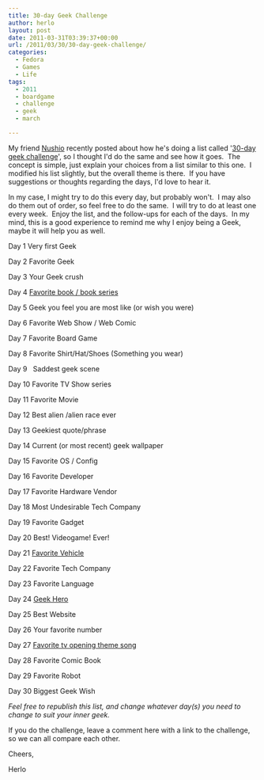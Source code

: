 ```yaml
---
title: 30-day Geek Challenge
author: herlo
layout: post
date: 2011-03-31T03:39:37+00:00
url: /2011/03/30/30-day-geek-challenge/
categories:
  - Fedora
  - Games
  - Life
tags:
  - 2011
  - boardgame
  - challenge
  - geek
  - march

---
```

My friend [Nushio][1] recently posted about how he's doing a list called '[30-day geek challenge][2]', so I thought I'd do the same and see how it goes.  The concept is simple, just explain your choices from a list similar to this one.  I modified his list slightly, but the overall theme is there.  If you have suggestions or thoughts regarding the days, I'd love to hear it.

In my case, I might try to do this every day, but probably won't.  I may also do them out of order, so feel free to do the same.  I will try to do at least one every week.  Enjoy the list, and the follow-ups for each of the days.  In my mind, this is a good experience to remind me why I enjoy being a Geek, maybe it will help you as well.

Day 1  Very first Geek
  
Day 2  Favorite Geek
  
Day 3  Your Geek crush
  
Day 4  [Favorite book / book series][3]
  
Day 5  Geek you feel you are most like (or wish you were)
  
Day 6  Favorite Web Show / Web Comic
  
Day 7  Favorite Board Game
  
Day 8  Favorite Shirt/Hat/Shoes (Something you wear)
  
Day 9   Saddest geek scene
  
Day 10  Favorite TV Show series
  
Day 11  Favorite Movie
  
Day 12  Best alien /alien race ever
  
Day 13  Geekiest quote/phrase
  
Day 14  Current (or most recent) geek wallpaper
  
Day 15  Favorite OS / Config
  
Day 16  Favorite Developer
  
Day 17  Favorite Hardware Vendor
  
Day 18  Most Undesirable Tech Company
  
Day 19  Favorite Gadget
  
Day 20  Best! Videogame! Ever!
  
Day 21  [Favorite Vehicle][4]
  
Day 22  Favorite Tech Company
  
Day 23  Favorite Language
  
Day 24  [Geek Hero][5]
  
Day 25  Best Website
  
Day 26  Your favorite number
  
Day 27  [Favorite tv opening theme song][6]
  
Day 28  Favorite Comic Book
  
Day 29  Favorite Robot
  
Day 30  Biggest Geek Wish

_Feel free to republish this list, and change whatever day(s) you need to change to suit your inner geek._ 

If you do the challenge, leave a comment here with a link to the challenge, so we can all compare each other.

Cheers,

Herlo

<div id="_mcePaste" class="mcePaste" style="position: absolute; left: -10000px; top: 0px; width: 1px; height: 1px; overflow: hidden;">
  <pre><span class="codetext"><span><span style="color: #ffffff;"><span style="color: #ff40ff;">-oac</span> lavc <span style="color: #ff40ff;">-lavcopts</span> <span style="color: #00ffff;">acodec</span>=ac3:<span style="color: #00ffff;">abitrate</span>=<span style="color: #ff6060;">384</span></span></span></span></pre>
</div>

 [1]: http://k3rnel.net/
 [2]: http://k3rnel.net/2011/03/30/30-day-geek-challenge/
 [3]: {{<siteurl>}}2011/04/09/30-day-geek-challenge-day-4-favorite-book-book-series/
 [4]: {{<siteurl>}}2011/03/31/30-day-geek-challenge-day-21-%e2%80%93-favorite-vehicle/
 [5]: {{<siteurl>}}2011/04/03/30-day-geek-challenge-day-24%E2%80%93geek-hero/
 [6]: {{<siteurl>}}2011/04/02/30-day-geek-challenge-day-27-favorite-tv-opening-theme-song/